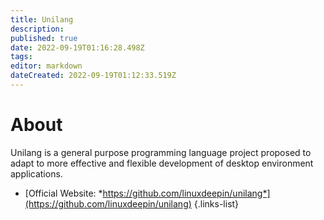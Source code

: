 ```yaml
---
title: Unilang
description: 
published: true
date: 2022-09-19T01:16:28.498Z
tags: 
editor: markdown
dateCreated: 2022-09-19T01:12:33.519Z
---
```


# About
Unilang is a general purpose programming language project proposed to adapt to more effective and flexible development of desktop environment applications.

- [Official Website: *https://github.com/linuxdeepin/unilang*](https://github.com/linuxdeepin/unilang)
{.links-list}
